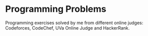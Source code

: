 # Programming Problems

Programming exercises solved by me from different online judges: Codeforces, CodeChef, UVa Online Judge and HackerRank.

